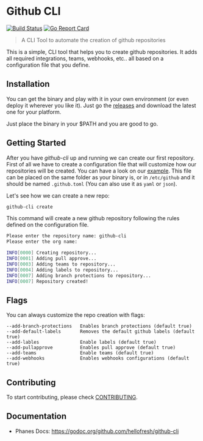 # Github CLI

[![Build Status](https://travis-ci.org/hellofresh/github-cli.svg?branch=master)](https://travis-ci.org/hellofresh/phanes)
[![Go Report Card](https://goreportcard.com/badge/github.com/hellofresh/github-cli)](https://goreportcard.com/report/github.com/hellofresh/phanes)

> A CLI Tool to automate the creation of github repositories

This is a simple, CLI tool that helps you to create github repositories. 
It adds all required integrations, teams, webhooks, etc.. all based on a configuration file that you define.

## Installation

You can get the binary and play with it in your own environment (or even deploy it wherever you like it).
Just go the [releases](https://github.com/hellofresh/github-cli/releases) and download the latest one for your platform.

Just place the binary in your $PATH and you are good to go.

## Getting Started

After you have *github-cli* up and running we can create our first repository.
First of all we have to create a configuration file that will customize how our repositories will be created. You can have a look on our [example](.github.sample.toml).
This file can be placed on the same folder as your binary is, or in `/etc/github` and it should be named `.github.toml` (You can also use it as `yaml` or `json`).

Let's see how we can create a new repo:

```sh
github-cli create
```

This command will create a new github repository following the rules defined on the configuration file.

```sh
Please enter the repository name: github-cli
Please enter the org name:

INFO[0000] Creating repository...
INFO[0001] Adding pull approve...
INFO[0003] Adding teams to repository...
INFO[0004] Adding labels to repository...
INFO[0007] Adding branch protections to repository...
INFO[0007] Repository created!
```

## Flags

You can always customize the repo creation with flags:

```
--add-branch-protections   Enables branch protections (default true)
--add-default-labels       Removes the default github labels (default true)
--add-lables               Enable labels (default true)
--add-pullapprove          Enables pull approve (default true)
--add-teams                Enable teams (default true)
--add-webhooks             Enables webhooks configurations (default true)
```

## Contributing

To start contributing, please check [CONTRIBUTING](CONTRIBUTING.md).

## Documentation

* Phanes Docs: https://godoc.org/github.com/hellofresh/github-cli
